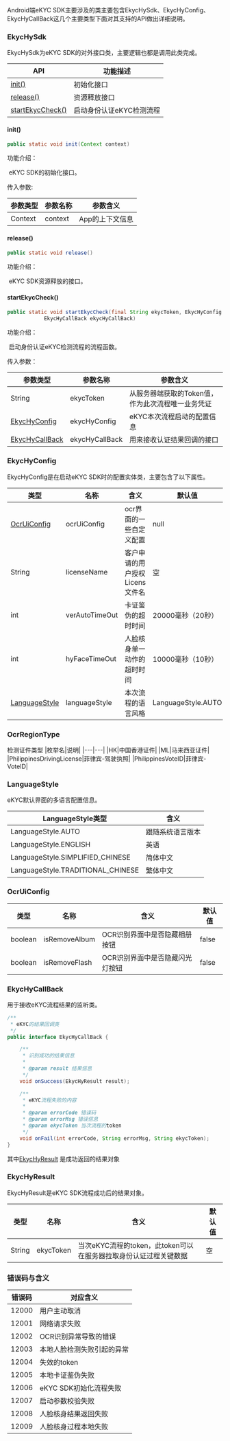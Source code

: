 Android端eKYC SDK主要涉及的类主要包含EkycHySdk、EkycHyConfig、EkycHyCallBack这几个主要类型下面对其支持的API做出详细说明。

### EkycHySdk

EkycHySdk为eKYC SDK的对外接口类，主要逻辑也都是调用此类完成。

| API                                   | 功能描述                 |
| ------------------------------------- | ------------------------ |
| [init()](#init())                     | 初始化接口               |
| [release()](#release())               | 资源释放接口             |
| [startEkycCheck()](#startEkycCheck()) | 启动身份认证eKYC检测流程 |

#### init()

```java
public static void init(Context context)
```

功能介绍：

​	eKYC SDK的初始化接口。

传入参数:	

| 参数类型 | 参数名称 | 参数含义        |
| -------- | -------- | --------------- |
| Context  | context  | App的上下文信息 |



#### release()

```java
public static void release() 
```

功能介绍：

​	eKYC SDK资源释放的接口。



#### startEkycCheck()

```java
public static void startEkycCheck(final String ekycToken, EkycHyConfig ekycHyConfig,
            EkycHyCallBack ekycHyCallBack)
```

功能介绍：

​	启动身份认证eKYC检测流程的流程函数。

传入参数：

| 参数类型                          | 参数名称       | 参数含义                                          |
| --------------------------------- | -------------- | ------------------------------------------------- |
| String                            | ekycToken      | 从服务器端获取的Token值，作为此次流程唯一业务凭证 |
| [EkycHyConfig](#EkycHyConfig)     | ekycHyConfig   | eKYC本次流程启动的配置信息                        |
| [EkycHyCallBack](#EkycHyCallBack) | ekycHyCallBack | 用来接收认证结果回调的接口                        |



### EkycHyConfig

EkycHyConfig是在启动eKYC SDK时的配置实体类，主要包含了以下属性。

| 类型                            | 名称           | 含义                           | 默认值             |
| ------------------------------- | -------------- | ------------------------------ | ------------------ |
| [OcrUiConfig](#OcrUiConfig)     | ocrUiConfig    | ocr界面的一些自定义配置        | null               |
| String                          | licenseName    | 客户申请的用户授权Licens文件名 | 空                 |
| int                             | verAutoTimeOut | 卡证鉴伪的超时时间             | 20000毫秒（20秒）  |
| int                             | hyFaceTimeOut  | 人脸核身单一动作的超时时间     | 10000毫秒（10秒）  |
| [LanguageStyle](#LanguageStyle) | languageStyle  | 本次流程的语言风格             | LanguageStyle.AUTO |

### OcrRegionType
检测证件类型
|枚举名|说明|
|---|---|
|HK|中国香港证件|
|ML|马来西亚证件|
|PhilippinesDrivingLicense|菲律宾-驾驶执照|
|PhilippinesVoteID|菲律宾-VoteID|


### LanguageStyle

eKYC默认界面的多语言配置信息。

| LanguageStyle类型                 | 含义             |
| --------------------------------- | ---------------- |
| LanguageStyle.AUTO                | 跟随系统语言版本 |
| LanguageStyle.ENGLISH             | 英语             |
| LanguageStyle.SIMPLIFIED_CHINESE  | 简体中文         |
| LanguageStyle.TRADITIONAL_CHINESE | 繁体中文         |



### OcrUiConfig

| 类型    | 名称          | 含义                            | 默认值 |
| ------- | ------------- | ------------------------------- | ------ |
| boolean | isRemoveAlbum | OCR识别界面中是否隐藏相册按钮   | false  |
| boolean | isRemoveFlash | OCR识别界面中是否隐藏闪光灯按钮 | false  |



### EkycHyCallBack

用于接收eKYC流程结果的监听类。

```java
/**
 * eKYC的结果回调类
 */
public interface EkycHyCallBack {

    /**
     * 识别成功的结果信息
     *
     * @param result 结果信息
     */
    void onSuccess(EkycHyResult result);

    /**
     * eKYC流程失败的内容
     *
     * @param errorCode 错误码
     * @param errorMsg 错误信息
     * @param ekycToken 当次流程的token
     */
    void onFail(int errorCode, String errorMsg, String ekycToken);
}
```

其中[EkycHyResult](#EkycHyResult) 是成功返回的结果对象

### EkycHyResult

EkycHyResult是eKYC SDK流程成功后的结果对象。

| 类型   | 名称      | 含义                                                         | 默认值 |
| ------ | --------- | ------------------------------------------------------------ | ------ |
| String | ekycToken | 当次eKYC流程的token，此token可以在服务器拉取身份认证过程关键数据 | 空     |



### 错误码与含义

| 错误码 | 对应含义                   |
| ------ | -------------------------- |
| 12000  | 用户主动取消               |
| 12001  | 网络请求失败               |
| 12002  | OCR识别异常导致的错误      |
| 12003  | 本地人脸检测失败引起的异常 |
| 12004  | 失效的token                |
| 12005  | 本地卡证鉴伪失败           |
| 12006  | eKYC SDK初始化流程失败     |
| 12007  | 启动参数校验失败           |
| 12008  | 人脸核身结果返回失败       |
| 12009  | 人脸核身过程本地失败       |



